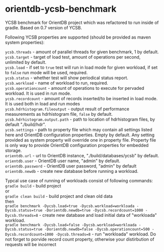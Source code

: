 # orientdb-ycsb-benchmark
YCSB benchmark for OrientDB project which was refactored to run inside of gradle. Based on 0.7 version of YCSB.

Following YCSB properties are supported (should be provided as maven system properties):

`ycsb.threads` - amount of parallel threads for given benchmark, 1 by default.<br>
`ycsb.target` - target of load test, amount of operations per second, unlimited by default.<br>
`ycsb.load` - if set to `true` test will run in load mode for given workload, if set to `false` run mode will be used, required.<br>
`ycsb.status` - whether test will show periodical status report.<br>
`ycsb.workload` - name of workload to run, required.<br>
`ycsb.operationcount` - amount of operations to execute for pervaded workload. It is used in run mode.<br>
`ycsb.recordcount` - amount of records inserted/to be inserted in load mode. It is used both in load and run modes<br>
`ycsb.hdrhistogram.fileoutput` - output result of performance measurements as hdrhistogram file, `false` by default.<br>
`ycsb.hdrhistogram.output.path` - path to location of hdrhistogram files, by default "./build/hdr".<br>
`ycsb.settings` - path to property file which may contain all settings listed here and OrientDB configuration properties. 
Empty by default. Any setting provided as system property will override one in property file. Property file is only way to
provide OrientDB configuration properties for embedded storage.<br>
`orientdb.url` - url to OrientDB instance, "./build/databases/ycsb" by default.<br>
`orientdb.user` - OrientDB user name, "admin" by default.<br>
`orientdb.password` - OrientDB user password, "admin" by default<br>
`orientdb.newdb` - create new database before running a workload.<br>

Typcal use case of running of workloads consist of following commands:<br>
`gradle build` - build project<br>
or<br>
`gradle clean build` - build project and clean old data<br>
then <br>
`gradle benchmark -Dycsb.load=true -Dycsb.workload=workloada -Dycsb.status=true -Dorientdb.newdb=true -Dycsb.recordcount=1000 -Dycsb.threads=8` - create new database and load initial data of "workloada" workload.<br>
`gradle benchmark -Dycsb.load=false -Dycsb.workload=workloada -Dycsb.status=true -Dorientdb.newdb=false -Dycsb.operationcount=500 -Dycsb.recordcount=1000 -Dycsb.threads=8` - run "workloada" workload. Do not forget to porvide record count property, otherwise your distirbution of requests will be incorrect<br>




